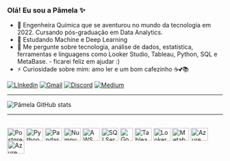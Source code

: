 ### Olá! Eu sou a Pâmela ✨

- 🔭 Engenheira Química que se aventurou no mundo da tecnologia em 2022. Cursando pós-graduação em Data Analytics.
- 🌱 Estudando Machine e Deep Learning
- 💬 Me pergunte sobre tecnologia, análise de dados, estatística, ferramentas e linguagens como Looker Studio, Tableau, Python, SQL e MetaBase. - ficarei feliz em ajudar :)
- ⚡ Curiosidade sobre mim: amo ler e um bom cafezinho ☕💕📚

[![LInkedin](https://img.shields.io/badge/LinkedIn-0077B5?style=for-the-badge&logo=linkedin&logoColor=white)](https://www.linkedin.com/in/pamelacristineamorim/)
[![Gmail](https://img.shields.io/badge/Gmail-EA4335.svg?style=for-the-badge&logo=Gmail&logoColor=white)](mailto:pamelacristtine@gmail.com)
[![Discord](https://img.shields.io/badge/Discord-5865F2.svg?style=for-the-badge&logo=Discord&logoColor=white)](https://discord.com/channels/pamela.cristine)
[![Medium](https://img.shields.io/badge/Medium-FFFFFF?style=for-the-badge&logo=medium&logoColor=000000)]([https://discord.com/channels/pamela.cristine](https://medium.com/@pamelacristtine))

----
![Pâmela GitHub stats](https://github-readme-stats.vercel.app/api?username=pamelacristtine&show_icons=true&theme=tokyonight)

----
<div style="display: inline_block"><br/>
  <img align="center" alt="PostgreSQL" height="30" width="40"  src="https://cdn.jsdelivr.net/gh/devicons/devicon@latest/icons/postgresql/postgresql-plain.svg"/>
  <img align="center" alt="Python"  height="30" width="40" src="https://cdn.jsdelivr.net/gh/devicons/devicon@latest/icons/python/python-original.svg"/>
  <img align="center" alt="Pandas"  height="30" width="40" src="https://cdn.jsdelivr.net/gh/devicons/devicon@latest/icons/pandas/pandas-original.svg"/>
  <img align="center" alt="Numpy"  height="30" width="40" src="https://cdn.jsdelivr.net/gh/devicons/devicon@latest/icons/numpy/numpy-plain.svg"/>
  <img align="center" alt="AWS"  height="30" width="40" src="https://cdn.jsdelivr.net/gh/devicons/devicon@latest/icons/amazonwebservices/amazonwebservices-original-wordmark.svg"/>
  <img align="center" alt="SQLServer" height="30" width="40" src="https://cdn.jsdelivr.net/gh/devicons/devicon@latest/icons/microsoftsqlserver/microsoftsqlserver-original.svg"/>
  <img align="center" alt="Google BigQuery" height="30" width="30" src="https://cdn.icon-icons.com/icons2/2699/PNG/512/google_bigquery_logo_icon_168150.png"/>
  <img align="center" alt="Tableau" height="30" width="40" src="https://www.svgrepo.com/show/354428/tableau-icon.svg"/>
  <img align="center" alt="Looker" height="30" width="40" src="https://www.svgrepo.com/show/354012/looker-icon.svg"/>
  <img align="center" alt="Metabase" height="30" width="40" src="https://www.svgrepo.com/show/354063/metabase.svg"/>
  <img align="center" alt="Azure" height="30" width="40" src="https://www.svgrepo.com/show/353467/azure-icon.svg"/>
  <img align="center" alt="Azure" height="30" width="40" src="https://uxwing.com/wp-content/themes/uxwing/download/brands-and-social-media/power-bi-icon.png"/>
  
</div>
